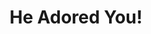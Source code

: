 ---
title: "He Adored You!"
image: "https://i.imgur.com/8t75oMS.jpg"
desc: "Thorou didn't let you out of his site for several weeks! He only stopped once you started biting him."
---